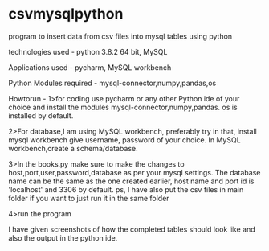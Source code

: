 # csvmysqlpython
program to insert data from csv files into mysql tables using python

technologies used - python 3.8.2 64 bit, MySQL

Applications used - pycharm, MySQL workbench

Python Modules required - mysql-connector,numpy,pandas,os

Howtorun - 
1>for coding use pycharm or any other Python ide of your choice and install the modules mysql-connector,numpy,pandas. os is installed by default. 

2>For database,I am using MySQL workbench, preferably try in that, install mysql workbench give username, password of your choice. In MySQL workbench,create a schema/database. 

3>In the books.py make sure to make the changes to host,port,user,password,database as per your mysql settings. The database name can be the same as the one created earlier, host name and port id is 'localhost' and 3306 by default.
ps, I have also put the csv files in main folder if you want to just run it in the same folder

4>run the program

I have given screenshots of how the completed tables should look like and also the output in the python ide. 
